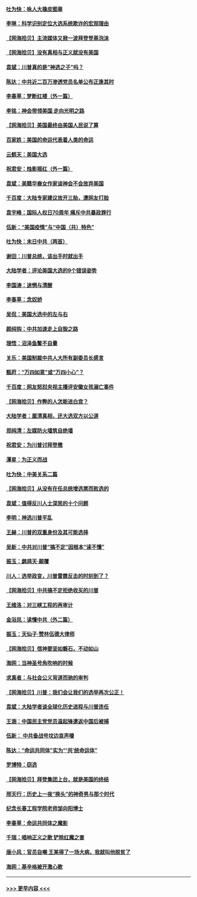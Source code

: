 #### [吐为快：咏人大橡皮图章](../pages/nsc993/n12624470.md?t=12162202) 
#### [李琳：科学识别定位大选系统欺诈的宏观理由](../pages/nsc993/n12624340.md?t=12162202) 
#### [【网海拾贝】主流媒体又掀一波拜登登基泡沫](../pages/nsc993/n12624000.md?t=12162202) 
#### [【网海拾贝】没有真相与正义就没有美国](../pages/nsc993/n12621885.md?t=12162202) 
#### [袁斌：川普真的是“神选之子”吗？](../pages/nsc993/n12621749.md?t=12162202) 
#### [陈达：中共近二百万渗透党员名单公布正逢其时](../pages/nsc993/n12620870.md?t=12162202) 
#### [李春草：梦断红楼（外一篇）](../pages/nsc993/n12619122.md?t=12162202) 
#### [李铭：神会带领美国 走向光明之路](../pages/nsc993/n12618584.md?t=12162202) 
#### [【网海拾贝】美国最终由美国人民说了算](../pages/nsc993/n12617255.md?t=12162202) 
#### [百家姓：美国的命运代表着人类的命运](../pages/nsc993/n12615838.md?t=12162202) 
#### [云鹤天：美国大选](../pages/nsc993/n12615994.md?t=12162202) 
#### [祝君安：烛影摇红（外一篇）](../pages/nsc993/n12615975.md?t=12162202) 
#### [袁斌：美籍华裔女作家谈神会不会放弃美国](../pages/nsc993/n12615263.md?t=12162202) 
#### [千百度：大陆专家建议放开三胎，遭网友打脸](../pages/nsc993/n12614456.md?t=12162202) 
#### [袁宇峰：国际人权日70周年 痛斥中共暴政罪行](../pages/nsc993/n12611965.md?t=12162202) 
#### [伍新：“美国疫情”与“中国（共）特色”](../pages/nsc993/n12611463.md?t=12162202) 
#### [吐为快：末日中共（两首）](../pages/nsc993/n12611461.md?t=12162202) 
#### [谢田：川普总统，该出手时就出手](../pages/nsc993/n12610905.md?t=12162202) 
#### [大陆学者：评论美国大选的9个错误姿势](../pages/nsc993/n12609586.md?t=12162202) 
#### [李国涛：迷惘与清醒](../pages/nsc993/n12607532.md?t=12162202) 
#### [李春草：念奴娇](../pages/nsc993/n12607083.md?t=12162202) 
#### [吴侃：美国大选中的左与右](../pages/nsc993/n12607054.md?t=12162202) 
#### [颜纯钩：中共加速走上自毁之路](../pages/nsc993/n12606473.md?t=12162202) 
#### [理悟：沼泽鱼鳖不自量](../pages/nsc993/n12606454.md?t=12162202) 
#### [关乐：美国制裁中共人大所有副委员长感言](../pages/nsc993/n12606442.md?t=12162202) 
#### [甄莳：“万四如意”或“万四小心”？](../pages/nsc993/n12606091.md?t=12162202) 
#### [千百度：网友怒怼央视主播评安徽女孩溺亡事件](../pages/nsc993/n12605370.md?t=12162202) 
#### [【网海拾贝】作弊的人怎能进白宫？](../pages/nsc993/n12603546.md?t=12162202) 
#### [大陆学者：厘清真相，还大选双方以公道](../pages/nsc993/n12603475.md?t=12162202) 
#### [郑纯清：左媒防火墙筑自绝墙](../pages/nsc993/n12602226.md?t=12162202) 
#### [祝君安：为川普讨拜登檄](../pages/nsc993/n12602199.md?t=12162202) 
#### [潭星：为正义而战](../pages/nsc993/n12600926.md?t=12162202) 
#### [吐为快：中美关系二篇](../pages/nsc993/n12600908.md?t=12162202) 
#### [【网海拾贝】从没有在任总统增选票而败选的](../pages/nsc993/n12600435.md?t=12162202) 
#### [袁斌：值得反川人士深思的十个问题](../pages/nsc993/n12600332.md?t=12162202) 
#### [李明：神选川普平乱](../pages/nsc993/n12599751.md?t=12162202) 
#### [王赫：川普的双重身份及其可能选择](../pages/nsc993/n12599723.md?t=12162202) 
#### [吴新：中共对川普“搞不定”因根本“读不懂”](../pages/nsc993/n12599502.md?t=12162202) 
#### [振玉：鹧鸪天‧颠覆](../pages/nsc993/n12599494.md?t=12162202) 
#### [川人：选举政变，川普雷霆反击的时刻到了？](../pages/nsc993/n12599291.md?t=12162202) 
#### [【网海拾贝】中共搞不定拒绝收买的川普](../pages/nsc993/n12598955.md?t=12162202) 
#### [王维洛：对三峡工程的再审计](../pages/nsc993/n12598436.md?t=12162202) 
#### [金浴凤：读懂中共（外二篇）](../pages/nsc993/n12597943.md?t=12162202) 
#### [振玉：天仙子‧赞林伍德大律师](../pages/nsc993/n12597929.md?t=12162202) 
#### [【网海拾贝】信神要坚如磐石，不动如山](../pages/nsc993/n12597901.md?t=12162202) 
#### [海网：当神圣号角吹响的时候](../pages/nsc993/n12595891.md?t=12162202) 
#### [求真者：与社会公义背道而驰的审判](../pages/nsc993/n12595868.md?t=12162202) 
#### [【网海拾贝】川普：我们会让我们的选举再次公正！](../pages/nsc993/n12594930.md?t=12162202) 
#### [袁斌：大陆学者谈全球化历史进程与川普连任](../pages/nsc993/n12594690.md?t=12162202) 
#### [王涵：中国民主党党员温起锋遣返中国后被捕](../pages/nsc993/n12594540.md?t=12162202) 
#### [伍新： 中共备战号坟边哀声嚎](../pages/nsc993/n12593086.md?t=12162202) 
#### [陈达：“命运共同体”实为“‘共’统命运体”](../pages/nsc993/n12590865.md?t=12162202) 
#### [罗博特：窃选](../pages/nsc993/n12590619.md?t=12162202) 
#### [【网海拾贝】拜登集团上台，就是美国的终结](../pages/nsc993/n12589725.md?t=12162202) 
#### [邢天行：历史上一夜“换头”的神奇男与那个时代](../pages/nsc993/n12589424.md?t=12162202) 
#### [纪念长春工程学院老师邹向阳博士](../pages/nsc993/n12585390.md?t=12162202) 
#### [李春草：命运共同体之魔影](../pages/nsc993/n12585026.md?t=12162202) 
#### [千瑞：唱响正义之歌 铲除红魔之害](../pages/nsc993/n12585002.md?t=12162202) 
#### [唐小风：官员自嘲 王某得了一场大病，我就叫他脱贫了](../pages/nsc993/n12584981.md?t=12162202) 
#### [海网：基辛格被开激心歌](../pages/nsc993/n12584946.md?t=12162202) 

----
#### [ >>> 更早内容 <<< ](../indexes/nsc993-earlier.md)

